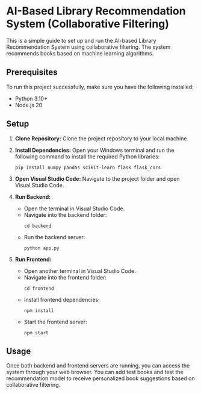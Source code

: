 # AI-Based Library Recommendation System (Collaborative Filtering)

This is a simple guide to set up and run the AI-based Library Recommendation System using collaborative filtering. The system recommends books based on machine learning algorithms.

## Prerequisites

To run this project successfully, make sure you have the following installed:

- Python 3.10+
- Node.js 20

## Setup

1. **Clone Repository:** Clone the project repository to your local machine.

2. **Install Dependencies:** Open your Windows terminal and run the following command to install the required Python libraries:
   ```
   pip install numpy pandas scikit-learn flask flask_cors
   ```

3. **Open Visual Studio Code:** Navigate to the project folder and open Visual Studio Code.

4. **Run Backend:**
   - Open the terminal in Visual Studio Code.
   - Navigate into the backend folder:
     ```
     cd backend
     ```
   - Run the backend server:
     ```
     python app.py
     ```

5. **Run Frontend:**
   - Open another terminal in Visual Studio Code.
   - Navigate into the frontend folder:
     ```
     cd frontend
     ```
   - Install frontend dependencies:
     ```
     npm install
     ```
   - Start the frontend server:
     ```
     npm start
     ```

## Usage

Once both backend and frontend servers are running, you can access the system through your web browser. You can add test books and test the recommendation model to receive personalized book suggestions based on collaborative filtering.